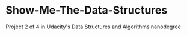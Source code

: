# Show-Me-The-Data-Structures
Project 2 of 4 in Udacity's Data Structures and Algorithms nanodegree
